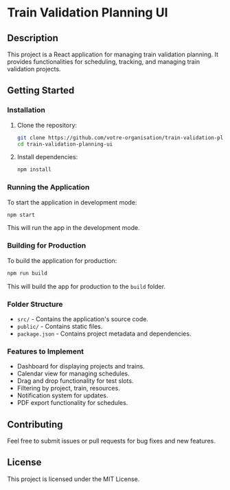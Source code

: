 # Train Validation Planning UI

## Description
This project is a React application for managing train validation planning. It provides functionalities for scheduling, tracking, and managing train validation projects.

## Getting Started

### Installation
1. Clone the repository:
   ```bash
   git clone https://github.com/votre-organisation/train-validation-planning-ui.git
   cd train-validation-planning-ui
   ```

2. Install dependencies:
   ```bash
   npm install
   ```

### Running the Application
To start the application in development mode:
```bash
npm start
```
This will run the app in the development mode.

### Building for Production
To build the application for production:
```bash
npm run build
```
This will build the app for production to the `build` folder.

### Folder Structure
- `src/` - Contains the application's source code.
- `public/` - Contains static files.
- `package.json` - Contains project metadata and dependencies.

### Features to Implement
- Dashboard for displaying projects and trains.
- Calendar view for managing schedules.
- Drag and drop functionality for test slots.
- Filtering by project, train, resources.
- Notification system for updates.
- PDF export functionality for schedules.

## Contributing
Feel free to submit issues or pull requests for bug fixes and new features.

## License
This project is licensed under the MIT License.